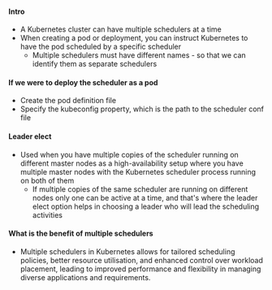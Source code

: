 
#### Intro

- A Kubernetes cluster can have multiple schedulers at a time
- When creating a pod or deployment, you can instruct Kubernetes to have the pod scheduled by a specific scheduler
	- Multiple schedulers must have different names - so that we can identify them as separate schedulers

#### If we were to deploy the scheduler as a pod

- Create the pod definition file
- Specify the kubeconfig property, which is the path to the scheduler conf file

#### Leader elect

- Used when you have multiple copies of the scheduler running on different master nodes as a high-availability setup where you have multiple master nodes with the Kubernetes scheduler process running on both of them
	- If multiple copies of the same scheduler are running on different nodes only one can be active at a time, and that's where the leader elect option helps in choosing a leader who will lead the scheduling activities

#### What is the benefit of multiple schedulers

- Multiple schedulers in Kubernetes allows for tailored scheduling policies, better resource utilisation, and enhanced control over workload placement, leading to improved performance and flexibility in managing diverse applications and requirements.